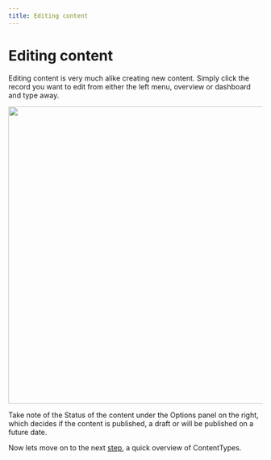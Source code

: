 ```yaml
---
title: Editing content
---
```

Editing content
===============

Editing content is very much alike creating new content. Simply click the
record you want to edit from either the left menu, overview or dashboard
and type away.

<a href="https://user-images.githubusercontent.com/7093518/91454260-0a552980-e881-11ea-83a5-56c0ece1ff77.png" class="popup"><img src="https://user-images.githubusercontent.com/7093518/91454260-0a552980-e881-11ea-83a5-56c0ece1ff77.png" width="590"></a><br>

Take note of the Status of the content under the Options panel on the right, which decides if the
content is published, a draft or will be published on a future date.

Now lets move on to the next [step](contenttypes), a quick overview of
ContentTypes.
